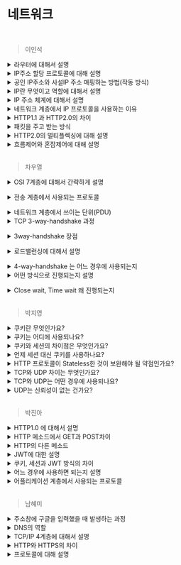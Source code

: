 # 네트워크

<br>



> 이인석

<details><summary>라우터에 대해서 설명</summary>

네트워크와 네트워크를 연결하는 3계층(네트워크 계층) 네트워크 기기
- 패킷의 도착지를 읽어 어느 네트워크로 전송하면 좋을지(최적 경로) 결정하는데, 이것을 라우팅이라고 한다
- NAT, 방화벽, VPN, QoS 등의 부가 기능을 제공하기도 한다 => 1, 2, 3 계층 역할 수행 담당

</details>

<details><summary>IP주소 할당 프로토콜에 대해 설명</summary>

DHCP => 호스트가 네트워크에 연결될 때마다 임시 IP 제공

동작 과정
1. 연결된 호스트는 브로드 캐스팅(UDP)을 통해 DHCP 서버를 찾는다 => IP가 없으므로 MAC 활용
2. DHCP 서버에서 서버 IP와 클라이언트 IP 제안 정보를 회신한다
3. 클라이언트는 서버 IP를 통해 제안 받은 클라이언트 IP에 대해 사용 요청을 보낸다
4. DHCP 서버는 받은 요청에 대해 ACK를 보내서 요청을 마무리 한다

</details>

<details><summary> 공인 IP주소와 사설IP 주소 매핑하는 방법(작동 방식) </summary>
  
외부에서 온 통신에서 목적지 주소를 매핑 테이블을 확인하여 내부의 호스트의 주소로 NAT가 변경합니다.
내부에서 외부로의 통신의 경우도 출발지 주소를 NAT를 통해서 외부 주소로 변경하여 보냅니다.

외부에서 하나의 IP 주소에서 대해 내부에서 여러 IP 주소로 사용하는 경우, 포트 번호를 활용하여 포트 번호를 매핑 테이블에 포함하여 변환을 동시에 수행합니다. (NAPT)

학교 강의 자료인데, 이해에 도움이 될 것 같아 첨부합니다.

![NAT 작동](https://github.com/STUDY-0x0E/CS-STUDY/assets/66675919/85307038-241a-433d-a9a8-05af0290163a)

![NAPT](https://github.com/STUDY-0x0E/CS-STUDY/assets/66675919/b17890a0-a388-4c4a-9df2-705923dc228f)
</details>

<details><summary>IP란 무엇이고 역할에 대해서 설명</summary>

IP 프로토콜
- 지정한 IP 주소에 데이터 전달하기 위한 프로토콜
- 패킷 단위 통신

IP 주소    
네트워크 내에서 해당 호스트(노드)를 식별하는 유일한 주소  
  
  - MAC : 하드웨어를 식별할 수 있는 물리적인 식별자
  - Port : 프로세스의 식별자  

네트워크를 구분하기 위한 네트워크 식별자와 호스트를 구분하기 위한 호스트 식별자로 구성  
식별자를 통해 연결된 장치를 

</details>

<details><summary>IP 주소 체계에 대해서 설명</summary>

IPv4
- 32비트로 2^32개 사용 가능한 주소 체계
- 호스트가 속한 네트워크 부로 호스트의 주소인 호스트 부로 나뉜다

서브넷
- 라우터와 호스트를 연결하는 부분 네트워크

서브넷 마스크
- 서브넷 내의 IP를 결정 짓는 규칙
- xxx.xxx.xxx.xxx/x의 형식으로 표현되며 마지막 수를 통해 상위 비트를 결정한다
  - 숫자에 해당하는 상위 비트를 모두 1 나머지를 0으로 하면 AND 연산을 통해 네트워크 부와 호스트 부를 추출할 수 있다.

![image](https://github.com/STUDY-0x0E/CS-STUDY/assets/66675919/020bfc09-9406-4d64-be91-8e618855b43a)

![image](https://github.com/STUDY-0x0E/CS-STUDY/assets/66675919/2a4e0592-7206-4711-aec9-b5f17abe7f15)
</details>

<details><summary>네트워크 계층에서 IP 프로토콜을 사용하는 이유</summary>

데이터를 전송하면서 최종 목적지에 도착할 수 있도록 라우팅 해주는 것이 네트워크 계층입니다.  
이 과정에서 어느 목적지에 전송할지 논리적인 주소인 IP 주소를 통해 최적 경로를 라우팅할 수 있게 IP 프로토콜을 사용합니다.

</details>

<details><summary>HTTP1.1 과 HTTP2.0의 차이</summary>

HTTP 1.1은 keep alive를 통해서 한 번의 3-way handshake 이후로 반복적으로 발생하는 것을 막아 RTT를 감소시켰으나 네트워크 내의 같은 큐에 있는 패킷의 크기에 따라 다른 패킷이 지연(TCP는 순서 보장이 이뤄지므로)되는 HOL Blocking (Head Of Line Blocking)이 발생했습니다.  

HTTP 2.0은 이러한 문제를 해결하기 위해서 Multiplexed 기술을 도입하는데, 1개의 세션으로 여러 요청을 순서에 상관없이 여러 개의 Stream으로 받아 단일 연결 내에서도 동시에 여러 메시지를 받을 수 있게 했습니다.

</details>

<details><summary>패킷을 주고 받는 방식</summary>

패킷의 송수신처의 IP 주소와 MAC 주소가 결정되면 라우팅을 통해서 어떤 경로로 갈지 결정하게 됩니다.  
그 과정에서 각각의 라우터는 패킷을 받고, 자신의 위치에서 수신처로 보내기 위해 라우팅을 진행합니다.  

하지만 라우터는 모든 네트워크의 주소를 알지 못하기 때문에 다음 라우터 MAC 주소를 수신처로 정하고, IP를 최종 수신처로 설정하여 다음 라우터로 라우팅을 진행합니다. 이렇게 라우터에서 라우터를 거치면서 홉 바이 홉 통신을 통해서 패킷은 최종 IP 주소지에 도착하게 됩니다.  

</details>

<details><summary>HTTP2.0의 멀티플렉싱에 대해 설명</summary>

HTTP 2.0은 HTTP 1.x보다 지연 시간을 줄이고 응답 시간을 더 빠르게 하기 위해 멀티 플렉싱, 헤더 압축, 서버 푸시, 요청의 우선 순위와 같은 기능을 지원하는 프로토콜입니다.

멀티 플렉싱은 기존의 HTTP 1.x 방식에서 데이터당 한 번의 연결이 발생하여 나타나는 지연 시간을 해결하기 위한 방법으로 한 번의 요청에 대해 각 데이터를 각각의 병렬 스트림으로 송수신을 진행하여 특정 스트림에 대한 문제는 해당 스트림에 대해서만 영향을 미치도록 진행하여 빠르게 송수신을 할 수 있도록 하는 방법입니다.

</details>

<details><summary>흐름제어와 혼잡제어에 대해 설명</summary>

TCP 통신에서 패킷 손실, 순서 바뀜 등의 문제가 발생할 수 있는데, 이런 문제를 해결하기 위한 방법으로 흐름 제어와 혼잡 제어가 있습니다.

흐름 제어  
- 송신측과 수신측 사이의 데이터 처리 속도 차이를 해결하기 위한 방법
- 송신측의 전송량이 수신측의 처리량 보다 클 경우 수신측의 큐를 초과하여 패킷 손실이 발생할 수 있으므로 제어가 필요

1. Stop And Wait  
- 매번 전송한 패킷에 대해서 확인 응답을 받아야만 다음 패킷 전송을 진행하는 방식
- 피드백 손상과 중복 전송을 우려하여 순서번호를 활용한다
- 무조건 하나의 패킷에 대한 수신에 대해 ACK를 받아야 진행하므로 비효율적이고 지연 시간이 크다

2. Go-Back-N ARQ  
![image](https://github.com/STUDY-0x0E/CS-STUDY/assets/66675919/17d10eb9-4b3e-449f-b073-d90b4a2e0aeb)

- 동작 방식  
  - 송신 윈도우(2^m - 1 크기, m은 순서번호 필드 비트 수)만큼 송신을 진행하고, 수신측에서 ACK를 수신하면 해당 데이터를 송신 윈도우에서 제거하고 다음 데이터로 범위를 늘려 송신 진행(윈도우 이동)
  - 만약 수신자가 데이터를 순서대로 받지 못하거나, 수신 받지 못하여 ACK가 오지 않는다면 마지막 ACK 다음 데이터를 모두 폐기하고 재전송
  - 구현이 간단하나 불필요한 재전송이 발생할 수 있음  
- 세그먼트를 하나씩 수신하므로 수신 윈도우의 크기는 1이 됨

3. Selective Repeat  
![image](https://github.com/STUDY-0x0E/CS-STUDY/assets/66675919/46838995-354c-4a7e-a703-461cc1acf96d)
- 동작 방식
  - 누적 ACK(누적되는 순서 번호가 맞는 ACK)가 수신되면 송신 윈도우를 ACK만큼 이동
  - 비누적 ACK(누적되는 순서 번호가 맞지 않는 ACK)가 수신되면 해당 세크먼트의 수신 사실 기록
  - 세그먼트 재전송 타이머가 종료될 때까지 ACK가 수신되지 않으면 해당 세그먼트 재전송(오류가 발생한 세그먼트에 대해서만 전송함) 
  - 수신자는 누적 정상 세그먼트를 수신하면 수신 윈도우를 이동하고, 비누적 정상 세그먼트를 수신하면 ACK를 회신하고 해당 세그먼트는 버퍼에 유지
- 비교적 성능이 좋으나, 구현이 어려움

혼잡 제어
- 트래픽 증가로 인해 발생하는 큐잉 지연 및 오버 플로우를 낮추는 방법
- 네트워크의 혼잡을 피하기 위해 송신측에서 보내는 데이터의 전송 속도를 강제로 줄이는 방법

1. Slow Start  
송신 윈도우 크기를 1로 시작하며 패킷이 문제없이 도착하면 각각의 패킷마다 송신 윈도우의 크기를 1씩 증가시킨다.  
결과적으로 한 번의 전송 주기가 끝나면 송신 윈도우의 크기가 2배씩 증가한다 => 지수적 증가  
타임 아웃 발생 시, 임계치를 윈도우의 절반으로 설정한다  
윈도우가 인계치에 도달하면 혼잡 회피에 진입한다

2. Congestion Avoidance (혼잡 회피)  
윈도우가 임계치에 도달하면 RTT마다 윈도우의 크기를 1씩 증가 시켜 선형적으로 증가시킨다

3. Fast Retransmit (빠른 재전송)  
수신측에서 도착해야할 순서 번호의 패킷이 도착하지 않고 다음 패킷이 도착한 경우 ACK 패킷을 제대로 도착한 패킷의 다음 순서 번호를 ACK에 담아 보낸다.  
중복된 순번의 ACK가 3번 도착하게 되면 송신측에서는 경미한 혼잡이 발생한 것으로 판단하고, 재전송을 진행하고 윈도우의 크기를 감소시킨다.

4. Fast Recovery (빠른 회복)  
혼잡이 발생한 경우 임계치의 크기를 현재 윈도우의 1/2로 설정한다.  
손실된 세그먼트를 재전송하고, 임계치의 크기를 3 늘린다.
여전히 중복 ACK가 수신될 경우 윈도우의 크기를 1씩 늘린다.
정상 ACK가 수신될 경우 현재 윈도우의 크기를 임계치로 설정하고, 혼잡 회피에 진입한다.

![image](https://github.com/STUDY-0x0E/CS-STUDY/assets/66675919/06e8d0bc-5fa4-4331-9046-790b321308a2)

</details>

<br>



> 차우열

<details><summary>OSI 7계층에 대해서 간략하게 설명</summary>
  
OSI 7계층은 물리계층, 데이터 링크 계층, 전송 계층, 세션 계층, 표현 계층, 응용 계층으로 구성되어 있습니다.


물리 계층은 0과 1로 이루어진 데이터를 전기신호로 변환하여 전송합니다.

데이터 링크 계층은 물리적 주소인 MAC주소를 이용하여 LAN내부에 존재하는 주변장치와 통신합니다. ethernet 등의 point to point protocol을 사용합니다.

네트워크 계층은 논리적 주소인 IP주소를 이용해 다른 LAN에 속한 장치와 통신합니다. 포워딩과 라우팅을 담당합니다.

전송 계층은 송신자와 수신자, 양 끝단의 사용자들이 통신할 수 있게합니다. TCP, UDP 등의 프로토콜이 잘 알려져 있습니다.

세션계층은 응용 프로세스간에 세션을 구축, 관리, 종료시키는 계층입니다.

표현 계층은 데이터를 변환하는 계층입니다. 송신 시스템에서 데이터 암호화, 수신 시스템에서는 데이터 복호화가 일어납니다.

응용 계층은 유저와 가장 가까운 층으로 일반적인 응용프로그램을 포함합니다.</details>

<details><summary>전송 계층에서 사용되는 프로토콜</summary>
  
전송 계층에서 사용되는 잘 알려진 프로토콜에는 TCP, UDP가 있습니다.

TCP는 연결 지향 방식으로 흐름제어 및 혼잡 제어를 통해 높은 신뢰성 및 전송 순서를 보장하지만, UDP보다 속도가 느립니다.

UDP는 비연결형 서비스로 CheckSum을 통한 최소한의 오류만 검출하여 TCP보다 빠르지만, 신뢰성이 낮고 전송 순서가 보장되지 않습니다.</details>

<details><summary>네트워크 계층에서 쓰이는 단위(PDU)</summary>
  
PDU는 계층마다 형태 및 명칭이 다릅니다. 
  
TCP/IP 5계층을 기준으로 물리계층에서는 비트, 데이터 링크 계층에서는 프레임, 인터넷 계층에서는 패킷, 전송 계층에서 TCP는 세그먼트, UDP는 데이터 그램, 응용 계층에서는 메세지 또는 데이터로 불립니다.
</details>

<details><summary>TCP 3-way-handshake 과정</summary>
  
3-way-handshake는 TCP/IP 프로토콜을 이용하는 응용프로그램에서 정확한 전송을 보장하기 위해 세션을 수립하는 과정으로 3단계로 진행됩니다.

첫번째 단계에서 클라이언트가 서버에 SYN 패킷을 전송합니다. 클라이언트는 서버의 응답을 대기하는 SYN_SENT상태가 됩니다.

두번째 단계에서 SYN요청을 받은 서버는 요청을 수락한다는 ACK와 SYN을 클라이언트에게 전송하고 서버는 SYN_RECEIVED상태가 됩니다. 

세번째 단계에서 서버의 응답인 ACK와 SYN을 받은 클라이언트는 서버로 ACK을 전송하고 연결이 성립됩니다.</details>

<details><summary>3way-handshake 장점 </summary>
  
3way-handshake는 클라이언트와 서버가 SYN에 무작위 값인 ISN을 보내고, ACK에 ISN+1을 서로에게 전송합니다.
  
  이 과정을 통해 서로 보낸 요청에 따라 적절한 응답을 할 수 있는지 확인되었을때 연결을 결정하여 신뢰성을 확보합니다.</details>

<details><summary> 로드밸런싱에 대해서 설명 </summary>
  
로드밸런싱은 클라이언트의 요청을 일관성 있게 응답하기 위해 여러대의 서버에 트래픽을 분배하는 방법입니다.

L4 로드밸런서는 전송계층에서 IP주소, MAP주소, 프로토콜로 트래픽을 분배할 수 있습니다.

L7 로드밸런서는 응용계층에서 HTTP 헤더, 쿠키 등과 같은 사용자의 요청을 기준으로 트래픽을 분배할 수 있습니다.</details>

<details><summary> 4-way-handshake 는 어느 경우에 사용되는지 </summary>
  
4-way-handshake는 TCP/IP 환경에서 서버와 클라이언트의 연결을 해제하는데 필요한 프로세스입니다.
</details>

<details><summary> 어떤 방식으로 진행되는지 설명 </summary>
  
첫번째 단계에서 클라이언트가 연결을 종료하겟다는 FIN flag를 서버로 전송합니다. 클라이언트는 FIN_WAIT1상태가 됩니다.

두번째 단계에서 FIN 요청을 받은 서버는 클라이언트로 응답인 ACK를 전송합니다.  서버는 CLOSE_WAIT상태가 되고, 응답을 받은 클라이언트는 FIN_WAIT2상태가 됩니다.

세번째 단계에서 연결을 종료할 준비가 된 서버는 클라이언트로 FIN flag를 전송합니다. 서버는 LAST_ACK상태가 됩니다.

네번째 단계에서 FIN flag를 받은 클라이언트는 TIME_WAIT 상태가 되며 ACK를 전송합니다. 서버가 ACK를 받으면 연결이 종료됩니다.</details>

<details><summary> Close wait, Time wait 왜 진행되는지 </summary>
  
Close wait는 클라이언트의 FIN요청을 받은 서버가 요청받은 프로세스를 완료하기까지 기다리는 상태입니다.
이 상태는 서버가 요청을 처리하고 정상적으로 연결을 종료하기 위해서 진행됩니다.
이 때, FIN wait2인 클라이언트는 서버의 교착상태등의 이유로 FIN요청을 받지 못하더라도 일정시간 이후 Time wait상태가 됩니다.

Time wait는 서버의 FIN요청을 받은 클라이언트가 연결세션을 유지하는 시간입니다.
세션을 종료한 후 종료하는 패킷이 있다면 그 패킷에 대한 데이터가 유실될 수 있는데, 이를 방지하기 위해 일정시간동안 연결을 유지하면서 잉여패킷을 기다립니다.
</details>

<br>




> 박지영

<details><summary> 쿠키란 무엇인가요? </summary>
  <br>
  쿠키는 서버가 사용자의 웹 브라우저에 전송하는 데이터 조각으로, key=value형식의 문자열 데이터 묶음입니다.<br>
  HTTP 프로토콜은 Stateless하기 때문에 서버와 클라이언트 간의 연결 유지를 구현하기 위해 서로를 인식할 수 있는 식별 데이터인 쿠키를 사용합니다.
</details>

<details><summary> 쿠키는 어디에 사용되나요? </summary>
  <br>
  쿠키는 세션 관리, 개인화, 트래킹에 사용됩니다. <br>
  로그인이나 장바구니 유지, 다크모드 혹은 언어 설정, 사용자의 데이터 수집을 통해 리타게팅 광고 등의 사례가 있습니다.
</details>

<details><summary> 쿠키와 세션의 차이점은 무엇인가요? </summary>
  <br>
  쿠키는 클라이언트의 웹 브라우저에 저장되고 세션은 서버에 있는 세션 저장소에 저장됩니다.
</details>

<details><summary> 언제 세션 대신 쿠키를 사용하나요? </summary>
  <br>
  세션은 서버의 자원을 사용하기 때문에 서버의 메모리와 속도 측면에서 쿠키가 유리한 경우가 있습니다.
</details>

<details><summary> HTTP 프로토콜이 Stateless한 것이 보완해야 될 약점인가요? </summary>
  <br>
  stateless하다는 것은 서버가 클라이언트의 상태를 저장하지 않는 것을 뜻합니다.<br>
  서버에 상태를 저장하지 않으므로 서버 확장이 용이하다는 장점이 있으나 클라이언트가 연결을 위한 데이터를 추가 전송해야한다는 단점이 있습니다.<br>
  그렇기 때문에 쿠키, 세션 등을 이용하여 최소한으로 상태를 유지할 수 있도록 해야 합니다.
</details>

<details><summary> TCP와 UDP 차이는 무엇인가요? </summary>
  <br>
  TCP는 신뢰성이 높고 전송 속도가 상대적으로 느리며 헤더 크기가 상대적으로 큽니다.<br>
  UDP는 데이터 손실이나 순서 뒤바뀜의 가능성이 있고 전송 속도가 빠르며 헤더 크기가 작습니다.
</details>

<details><summary> TCP와 UDP는 어떤 경우에 사용되나요? </summary>
  <br>
  TCP는 이메일 전송, 파일 전송과 같은 신뢰성 높은 연결을 위해 사용하고, UDP는 스트리밍, DNS와 같은 빠른 속도가 필요한 연결을 위해 사용합니다.
</details>

<details><summary> UDP는 신뢰성이 없는 건가요? </summary>
  <br>
  UDP는 각 패킷이 독립적으로 최적의 경로를 선택하여 이동하는 데이터그램 패킷 교환 방식을 사용하기 때문에 도착 순서가 달라지거나 데이터가 손실될 가능성이 있습니다.
</details>

<br>


> 박진아

<details><summary> HTTP1.0 에 대해서 설명 </summary>

- 단일 연결: 하나의 연결당 하나의 요청을 처리하도록 설계되어 있어 매 연결마다 3-way-handshake를 열기 때문에 RTT시간이 걸린다.

- 비연결성: 요청을 주고받을 때만 연결을 유지하고 응답을 주고나면 TCP/IP 연결을 끊는다.
  
</details>

<details><summary> HTTP 메소드에서 GET과 POST차이 </summary>

- GET은 URL 파리멑에 요청하는 데이터를 담아 보낸다. POST는 body에 데이터를 담아 보낸다. 

- GET요청은 멱등(연산을 여러 번 적용하더라도 결과가 달라지지 않는 성질)하다.

- RESTFUL 관점에서 GET은 서버의 리소스에서 데이터를 요청할 때, POST는 리소스를 새로 생성하거나 업데이트 할 떄 사용한다.
</details>

<details><summary> HTTP의 다른 메소드  </summary>

  - PUT: 리소스를 변경한다.

  - DELETE: 특정 리소스를 삭제한다.

  - PATCH: 리소스의 일부분을 수정한다.
</details>

<details><summary> JWT에 대한 설명 </summary>
  
  인증과 인과 정보, 헤드(헤시 알고리즘) 페이로드(사용자 정보) 시그니처(헤더와 페이로드를 암호화 할 수 있는 공개키)로 구성되어 있다. 
  JSON은 일반적인 프로그래밍 언어이므로 범용성이 좋아 다른 플랫폼과의 통신 이점을 가진다.
</details>

<details><summary> 쿠키, 세션과 JWT 방식의 차이 </summary>

- 쿠키: 서버가 보낸 정보를 브라우저(클라이언트)에 저장한다.

- 세션: 서버는 사용자의 정보를 저장하고 session id를 쿠키에 저장한다.

- jwt: 인증 정보를 저장소를 따로 관리하지 않아도 사용자의 인증이 가능하다.
</details>

<details><summary> 어느 경우에 사용하면 되는지 설명 </summary>

- 쿠키: 사용자의 로그인 상태 유지 

- 세션: 특정 게시물에 접근하거나 특정 기능을 사용 (예: 은행 세션 로그인)

- JWT: 서로 다른 서비스 간에 사용자 정보를 안전하게 전달 할 때 사용 (예: OAuth)
</details>

<details><summary> 어플리케이션 계층에서 사용되는 프로토콜 </summary>

- HTTP, HTTPS, FTP, SMTP, DNS, DHCP

  - HTTP: 웹 브라우저와 웹 서버 간에 데이터를 전송
  
  - HTTPPS: HTTP의 보안 버전. SSL/TLS를 사용하여 데이터를 암호화
  
  - FTP: 파일 전송 프로토콜
  
  - SMTP: 전자 메일 프로토콜
  
  - DNS: 도메인 이름과 IP 주소를 매핑
  
  - DHCP: 네트워크에서 자동으로 IP 주소를 할당
</details>

<br>



> 남혜미

<details><summary> 주소창에 구글을 입력했을 때 발생하는 과정 </summary>
  
  (DNS (도메인) 와 HTTP 중 하나에 포커싱을 맞춰서 대답)
</details>

<details><summary> DNS의 역할 </summary>
  Domain name 과 IP주소를 매핑해준다.
</details>

<details><summary> TCP/IP 4계층에 대해서 설명 </summary>
  응용 계층, 전송 계층, 인터넷 계층, 링크 계층
</details>

<details><summary> HTTP와 HTTPS의 차이 </summary>
  
  HTTP의 보안 문제를 해결하기 위해 TSL/SSL을 적용하여 데이터를 암호화한게 HTTPS이다.
</details>

<details><summary> 프로토콜에 대해 설명 </summary>
  서로 다른 기기에서 데이터(메시지)를 원할하게 주고 받기 위한 통신 규약 및 약속이다.
</details>


